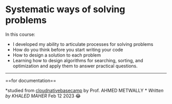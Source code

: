 # Systematic ways of solving problems

In this course:
  - I developed my ability to articulate processes for solving problems
  - How do you think before you start writing your code
  - How to design a solution to each problem
  - Learning how to design algorithms for searching, sorting, and optimization and apply them to answer practical questions.

---
==for documentation==

*studied from [cloudnativebasecamp](https://cloudnativebasecamp.com/) by Prof. AHMED METWALLY *
*Written by KHALED MAHER*
Feb 12 2023 :joy: 
